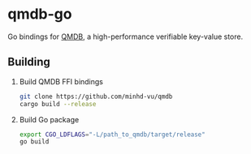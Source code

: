 # qmdb-go

Go bindings for [QMDB](https://github.com/LayerZero-Labs/qmdb), a high-performance verifiable key-value store.

## Building

1. Build QMDB FFI bindings

   ```bash
   git clone https://github.com/minhd-vu/qmdb
   cargo build --release
   ```

2. Build Go package

   ```bash
   export CGO_LDFLAGS="-L/path_to_qmdb/target/release"
   go build
   ```
